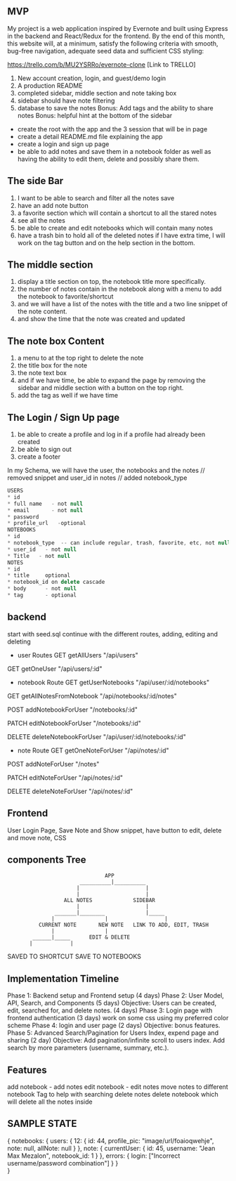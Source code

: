 
## MVP
My project is a web application inspired by Evernote and built using Express in the backend and React/Redux for the frontend. By the end of this month, this website will, at a minimum, satisfy the following criteria with smooth, bug-free navigation, adequate seed data and sufficient CSS styling:

https://trello.com/b/MU2YSRRo/evernote-clone  [Link to TRELLO]

1. New account creation, login, and guest/demo login
2. A production README
3. completed sidebar, middle section and note taking box
4. sidebar should have note filtering
5. database to save the notes
Bonus: Add tags and the ability to share notes
Bonus: helpful hint at the bottom of the sidebar

* create the root with the app and the 3 session that will be in page
* create a detail README.md file explaining the app
* create a login and sign up page
* be able to add notes and save them in a notebook folder as well as having the ability to edit them, delete and possibly share them.

## The side Bar
1. I want to be able to search and filter all the notes save
2. have an add note button
3. a favorite section which will contain a shortcut to all the stared notes
4. see all the notes
5. be able to create and edit notebooks which will contain many notes
6. have a trash bin to hold all of the deleted notes
if I have extra time, I will work on the tag button and on the help section in the bottom.

## The middle section
1. display a title section on top, the notebook title more specifically.
2. the number of notes contain in the notebook along with a menu to add the notebook to favorite/shortcut
3. and we will have a list of the notes with the title and a two line snippet of the note content.
4. and show the time that the note was created and updated

## The note box Content
1. a menu to at the top right to delete the note
2. the title box for the note
3. the note text box
4. and if we have time, be able to expand the page by removing the sidebar and middle section with a button on the top right.
5. add the tag as well if we have time

## The Login / Sign Up page
1. be able to create a profile and log in if a profile had already been created
2. be able to sign out
3. create a footer



In my Schema, we will have the user, the notebooks and the notes
// removed snippet and user_id in notes
// added notebook_type

```js
USERS
* id
* full name   - not null
* email       - not null
* password
* profile_url   -optional
NOTEBOOKS
* id
* notebook_type  -- can include regular, trash, favorite, etc, not null
* user_id   - not null
* Title   - not null
NOTES
* id
* title     optional
* notebook_id on delete cascade
* body      - not null
* tag       - optional
```

## backend
start with seed.sql
continue with the different routes, adding, editing and deleting


* user Routes
GET getAllUsers "/api/users"

GET getOneUser "/api/users/:id"

* notebook Route
GET getUserNotebooks "/api/user/:id/notebooks"

GET getAllNotesFromNotebook "/api/notebooks/:id/notes"

POST addNotebookForUser "/notebooks/:id"

PATCH editNotebookForUser "/notebooks/:id"

DELETE deleteNotebookForUser "/api/user/:id/notebooks/:id"

* note Route
GET getOneNoteForUser "/api/notes/:id"

POST addNoteForUser "/notes"

PATCH editNoteForUser "/api/notes/:id"

DELETE deleteNoteForUser "/api/notes/:id"




## Frontend
User Login Page,
Save Note and Show snippet,
have button to edit, delete and move note,
CSS

## components Tree

                                   APP
                           __________|__________
                          |                     |
                          |                     |
                      ALL NOTES             SIDEBAR
                          |                     |
                   _______|________             |_____
                  |                |                  |
              CURRENT NOTE       NEW NOTE   LINK TO ADD, EDIT, TRASH
                  |                |
            ______|_____      EDIT & DELETE
           |            |
SAVED TO SHORTCUT  SAVE TO NOTEBOOKS


##  Implementation Timeline
Phase 1: Backend setup and Frontend setup (4 days)
Phase 2: User Model, API, Search, and Components (5 days)
Objective: Users can be created, edit, searched for, and delete notes. (4 days)
Phase 3: Login page  with frontend authentication (3 days)
work on some css using my preferred color scheme
Phase 4: login and user page (2 days)
Objective: bonus features.
Phase 5: Advanced Search/Pagination for Users Index, expend page and sharing (2 day)
Objective: Add pagination/infinite scroll to users index. Add search by more parameters (username, summary, etc.).


## Features
add notebook - add notes
edit notebook - edit notes
move notes to different notebook
Tag to help with searching
delete notes
delete notebook which will delete all the notes inside

## SAMPLE STATE

{
  notebooks: {
    users: {
      12: {
        id: 44,
        profile_pic: "image/url/foaioqwehje",
        note: null,
        allNote: null
      }
    },
    note: {
      currentUser: {
        id: 45,
        username: "Jean Max Mezalon",
        notebook_id: 1
      }
    },
    errors: {
      login: ["Incorrect username/password combination"]
    }
  }  
}

